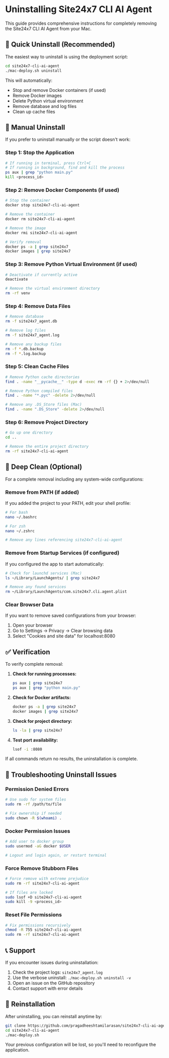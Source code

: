 # Uninstalling Site24x7 CLI AI Agent

This guide provides comprehensive instructions for completely removing the Site24x7 CLI AI Agent from your Mac.

## 🚀 Quick Uninstall (Recommended)

The easiest way to uninstall is using the deployment script:

```bash
cd site24x7-cli-ai-agent
./mac-deploy.sh uninstall
```

This will automatically:
- Stop and remove Docker containers (if used)
- Remove Docker images
- Delete Python virtual environment
- Remove database and log files
- Clean up cache files

## 🔧 Manual Uninstall

If you prefer to uninstall manually or the script doesn't work:

### Step 1: Stop the Application
```bash
# If running in terminal, press Ctrl+C
# If running in background, find and kill the process
ps aux | grep "python main.py"
kill <process_id>
```

### Step 2: Remove Docker Components (if used)
```bash
# Stop the container
docker stop site24x7-cli-ai-agent

# Remove the container
docker rm site24x7-cli-ai-agent

# Remove the image
docker rmi site24x7-cli-ai-agent

# Verify removal
docker ps -a | grep site24x7
docker images | grep site24x7
```

### Step 3: Remove Python Virtual Environment (if used)
```bash
# Deactivate if currently active
deactivate

# Remove the virtual environment directory
rm -rf venv
```

### Step 4: Remove Data Files
```bash
# Remove database
rm -f site24x7_agent.db

# Remove log files
rm -f site24x7_agent.log

# Remove any backup files
rm -f *.db.backup
rm -f *.log.backup
```

### Step 5: Clean Cache Files
```bash
# Remove Python cache directories
find . -name "__pycache__" -type d -exec rm -rf {} + 2>/dev/null

# Remove Python compiled files
find . -name "*.pyc" -delete 2>/dev/null

# Remove any .DS_Store files (Mac)
find . -name ".DS_Store" -delete 2>/dev/null
```

### Step 6: Remove Project Directory
```bash
# Go up one directory
cd ..

# Remove the entire project directory
rm -rf site24x7-cli-ai-agent
```

## 🧹 Deep Clean (Optional)

For a complete removal including any system-wide configurations:

### Remove from PATH (if added)
If you added the project to your PATH, edit your shell profile:
```bash
# For bash
nano ~/.bashrc

# For zsh
nano ~/.zshrc

# Remove any lines referencing site24x7-cli-ai-agent
```

### Remove from Startup Services (if configured)
If you configured the app to start automatically:
```bash
# Check for launchd services (Mac)
ls ~/Library/LaunchAgents/ | grep site24x7

# Remove any found services
rm ~/Library/LaunchAgents/com.site24x7.cli.agent.plist
```

### Clear Browser Data
If you want to remove saved configurations from your browser:
1. Open your browser
2. Go to Settings → Privacy → Clear browsing data
3. Select "Cookies and site data" for localhost:8080

## ✅ Verification

To verify complete removal:

1. **Check for running processes:**
   ```bash
   ps aux | grep site24x7
   ps aux | grep "python main.py"
   ```

2. **Check for Docker artifacts:**
   ```bash
   docker ps -a | grep site24x7
   docker images | grep site24x7
   ```

3. **Check for project directory:**
   ```bash
   ls -la | grep site24x7
   ```

4. **Test port availability:**
   ```bash
   lsof -i :8080
   ```

If all commands return no results, the uninstallation is complete.

## 🚨 Troubleshooting Uninstall Issues

### Permission Denied Errors
```bash
# Use sudo for system files
sudo rm -rf /path/to/file

# Fix ownership if needed
sudo chown -R $(whoami) .
```

### Docker Permission Issues
```bash
# Add user to docker group
sudo usermod -aG docker $USER

# Logout and login again, or restart terminal
```

### Force Remove Stubborn Files
```bash
# Force remove with extreme prejudice
sudo rm -rf site24x7-cli-ai-agent

# If files are locked
sudo lsof +D site24x7-cli-ai-agent
sudo kill -9 <process_id>
```

### Reset File Permissions
```bash
# Fix permissions recursively
chmod -R 755 site24x7-cli-ai-agent
sudo rm -rf site24x7-cli-ai-agent
```

## 📞 Support

If you encounter issues during uninstallation:

1. Check the project logs: `site24x7_agent.log`
2. Use the verbose uninstall: `./mac-deploy.sh uninstall -v`
3. Open an issue on the GitHub repository
4. Contact support with error details

## 🔄 Reinstallation

After uninstalling, you can reinstall anytime by:
```bash
git clone https://github.com/pragadheeshtamilarasan/site24x7-cli-ai-agent.git
cd site24x7-cli-ai-agent
./mac-deploy.sh
```

Your previous configuration will be lost, so you'll need to reconfigure the application.